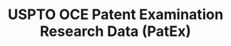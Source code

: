 ---
bigquery: https://console.cloud.google.com/bigquery?p=patents-public-data&d=uspto_oce_pair&page=dataset
citation: 'Graham, S. Marco, A., and Miller, A. (2015). “The USPTO Patent Examination
  Research Dataset: A Window on the Process of Patent Examination.”'
contributors: Graham, S. Marco, A., Miller, A.
cost: None
description: The latest version of PatEx (referred to below as the 2020 release) contains
  detailed information on nearly 11.9 million publicly-viewable provisional and non-provisional
  patent applications to the USPTO and over 4.6 million Patent Cooperation Treaty
  (PCT) applications. It is based on data that OCE downloaded from the Patent Examination
  Data System (PEDS) in April, 2021. The PEDS data are sourced from Public PAIR. The
  first time that OCE used PEDS as the basis of PatEx was for the 2019 release. We
  took the PEDS data and organized it into the familiar PatEx data files, which are
  based on the organization of the Public PAIR portal. The data files include information
  on each application’s characteristics, prosecution history, continuation history,
  claims of foreign priority, patent term adjustment history, publication history,
  and correspondence address information.
documentation: 'For the 2019 and later releases, new technical documentation is available
  https://www.uspto.gov/sites/default/files/documents/PatEx-2019-Technical-Doc.pdf


  A document describing the 2014-2017 data sets is available and can be cited as:
  Graham, Stuart J.H. and Marco, Alan C. and Miller, Richard, The USPTO Patent Examination
  Research Dataset: A Window on the Process of Patent Examination (November 30, 2015).
  Available at SSRN: https://ssrn.com/abstract=2702637.'
last_edit: Mon, 04 Apr 2022 19:06:22 GMT
location: https://www.uspto.gov/ip-policy/economic-research/research-datasets/patent-examination-research-dataset-public-pair
maintained_by: EconomicsData@uspto.gov
related_publications: https://ssrn.com/abstract=29956744, https://ssrn.com/abstract=2702637
schema_fields: '[''wipo_pub_date'', ''correspondence_region_code'', ''correspondence_country_name'',
  ''correspondence_street_line_2'', ''parent_application_number'', ''inventor_country_code'',
  ''examiner_id'', ''inventor_address_type'', ''inventor_name_middle'', ''examiner_art_unit'',
  ''examiner_name_last'', ''appl_status_date'', ''correspondence_city'', ''event_description'',
  ''earliest_pgpub_number'', ''continuation_type'', ''inventor_name_first'', ''inventor_rank'',
  ''application_type'', ''confirm_number'', ''atty_docket_number'', ''file_location_date'',
  ''inventor_name_last'', ''recorded_date'', ''correspondence_name_line_2'', ''aia_first_to_file'',
  ''correspondence_street_line_1'', ''uspc_class'', ''correspondence_region_name'',
  ''application_number'', ''inventor_region_code'', ''examiner_name_first'', ''parent_filing_date'',
  ''earliest_pgpub_date'', ''parent_country_code'', ''patent_number'', ''invention_subject_matter'',
  ''disposal_type'', ''file_location'', ''invention_title'', ''foreign_parent_date'',
  ''uspc_subclass'', ''examiner_name_middle'', ''status_description'', ''correspondence_postal_code'',
  ''appl_status_code'', ''customer_number'', ''child_application_number'', ''small_entity_indicator'',
  ''correspondence_name_line_1'', ''application_number_pair'', ''event_code'', ''foreign_parent_id'',
  ''wipo_pub_number'', ''status_code'', ''filing_date'', ''child_filing_date'', ''parent_country'',
  ''inventor_country_name'', ''correspondence_country_code'', ''abandon_date'', ''patent_issue_date'',
  ''sequence_number'']'
shortname: patex
tags:
- patents
- legal
- history
terms_of_use: 'USPTO’s online databases are not designed or intended to be a source
  for bulk downloads of USPTO data when accessed through the website’s interfaces.
  Individuals, companies, IP addresses, or blocks of IP addresses who, in effect,
  deny or decrease service by generating unusually high numbers of database accesses
  (searches, pages, or hits), whether generated manually or in an automated fashion,
  may be denied access to USPTO servers without notice.


  Bulk data products may be separately obtained from the USPTO, either for free or
  at the cost of dissemination. For details, see information on Electronic Bulk Data
  Products: https://www.uspto.gov/learning-and-resources/electronic-bulk-data-products'
title: USPTO OCE Patent Examination Research Data (PatEx)
uuid: 4342caa7-23af-420c-b2f6-6088f133df6a
---